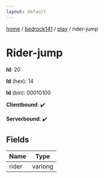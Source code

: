 ```yaml
---
layout: default
---
```


[home](/)  /  [bedrock141](/protocol/bedrock141)  /  [play](/protocol/bedrock141/play)  /  rider-jump

# Rider-jump

**Id**: 20

**Id** (hex): 14

**Id** (bin): 00010100

**Clientbound**: ✔️

**Serverbound**: ✔️

## Fields

Name | Type
---|---
rider | varlong

